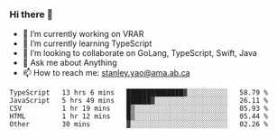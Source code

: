### Hi there 👋

- 🔭 I’m currently working on VRAR
- 🌱 I’m currently learning TypeScript
- 👯 I’m looking to collaborate on GoLang, TypeScript, Swift, Java
- 💬 Ask me about Anything
- 📫 How to reach me: stanley.yao@ama.ab.ca


<!--START_SECTION:waka-->
```text
TypeScript   13 hrs 6 mins   ██████████████▓░░░░░░░░░░   58.79 % 
JavaScript   5 hrs 49 mins   ██████▓░░░░░░░░░░░░░░░░░░   26.11 % 
CSV          1 hr 19 mins    █▒░░░░░░░░░░░░░░░░░░░░░░░   05.93 % 
HTML         1 hr 12 mins    █▒░░░░░░░░░░░░░░░░░░░░░░░   05.44 % 
Other        30 mins         ▓░░░░░░░░░░░░░░░░░░░░░░░░   02.26 % 
```
<!--END_SECTION:waka-->
